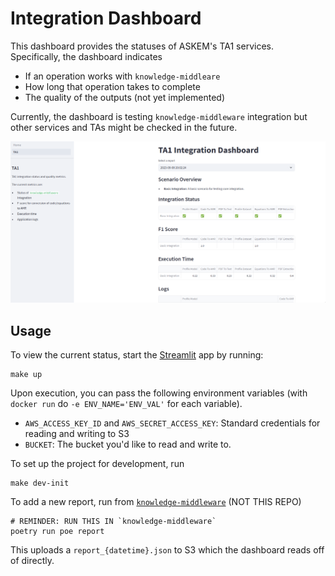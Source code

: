 # Integration Dashboard

This dashboard provides the statuses of ASKEM's TA1 services.
Specifically, the dashboard indicates
- If an operation works with `knowledge-middleare`
- How long that operation takes to complete
- The quality of the outputs (not yet implemented)

Currently, the dashboard is testing `knowledge-middleware` integration
but other services and TAs might be checked in the future.

![TA1 Dashboard Screenshot](./assets/ta1-dashboard-example.png)

## Usage

To view the current status, start the [Streamlit](https://streamlit.io/) app
by running:
```
make up
```
Upon execution, you can pass the following environment variables (with `docker run` do `-e ENV_NAME='ENV_VAL'` for each variable).

- `AWS_ACCESS_KEY_ID` and `AWS_SECRET_ACCESS_KEY`: Standard credentials for reading and writing to S3
- `BUCKET`: The bucket you'd like to read and write to.


To set up the project for development, run
```
make dev-init  
```

To add a new report, run from [`knowledge-middleware`](https://github.com/DARPA-ASKEM/knowledge-middleware) (NOT THIS REPO)
```
# REMINDER: RUN THIS IN `knowledge-middleware`
poetry run poe report
```
This uploads a `report_{datetime}.json` to S3 which the dashboard reads
off of directly.


